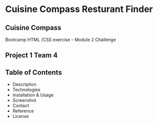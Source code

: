 # Cuisine Compass Resturant Finder

## Cuisine Compass
Bootcamp HTML /CSS exercise - Module 2 Challenge


## Project 1 Team 4

## Table of Contents
- Description
- Technologies
- Installation & Usage
- Screenshot
- Contact
- Reference
- License